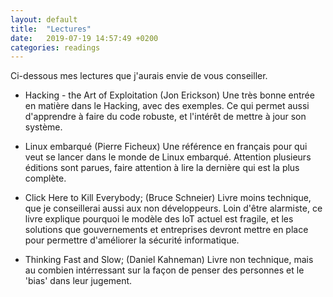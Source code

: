 ```yaml
---
layout: default
title:  "Lectures"
date:   2019-07-19 14:57:49 +0200
categories: readings
---
```

Ci-dessous mes lectures que j'aurais envie de vous conseiller.

- Hacking - the Art of Exploitation (Jon Erickson)
  Une très bonne entrée en matière dans le Hacking, avec des exemples. Ce qui permet aussi d'apprendre à faire du code robuste, et l'intérêt de mettre à jour son système. 

- Linux embarqué (Pierre Ficheux)
  Une référence en français pour qui veut se lancer dans le monde de Linux embarqué. Attention plusieurs éditions sont parues, faire attention à lire la dernière qui est la plus complète.

- Click Here to Kill Everybody; (Bruce Schneier)
  Livre moins technique, que je conseillerai aussi aux non développeurs. Loin d'être alarmiste, ce livre explique pourquoi le modèle des IoT actuel est fragile, et les solutions que gouvernements et entreprises devront mettre en place pour permettre d'améliorer la sécurité informatique.

- Thinking Fast and Slow; (Daniel Kahneman)
  Livre non technique, mais au combien intérressant sur la façon de penser des personnes et le 'bias' dans leur jugement.

